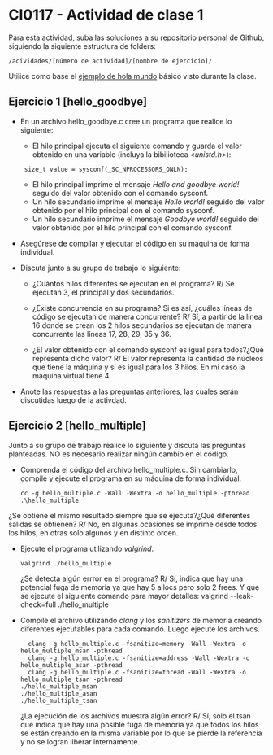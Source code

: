 # CI0117 - Actividad de clase 1

Para esta actividad, suba las soluciones a su repositorio personal de Github, siguiendo la siguiente estructura de folders:

```
/acividades/[número de actividad]/[nombre de ejercicio]/
```

Utilice como base el [ejemplo de hola mundo](https://github.com/jocan3/CI0117-2022-S1/blob/main/ejemplos/01_pthreads/main.c) básico visto durante la clase.

## Ejercicio 1 [hello_goodbye]

- En un archivo hello_goodbye.c cree un programa que realice lo siguiente:
  - El hilo principal ejecuta el siguiente comando y guarda el valor obtenido en una variable (incluya la bibilioteca *<unistd.h>*):
  ```
   size_t value = sysconf(_SC_NPROCESSORS_ONLN);
  ```
  - El hilo principal imprime el mensaje *Hello and goodbye world!* seguido del valor obtenido con el comando sysconf. 
  - Un hilo secundario imprime el mensaje *Hello world!* seguido del valor obtenido por el hilo principal con el comando sysconf.
  - Un hilo secundario imprime el mensaje *Goodbye world!* seguido del valor obtenido por el hilo principal con el comando sysconf.
- Asegúrese de compilar y ejecutar el código en su máquina de forma individual.
- Discuta junto a su grupo de trabajo lo siguiente:
  - ¿Cuántos hilos diferentes se ejecutan en el programa?
    R/ Se ejecutan 3, el principal y dos secundarios.
     
  - ¿Existe concurrencia en su programa? Si es así, ¿cuáles líneas de código se ejecutan de manera concurrente?
    R/ Sí, a partir de la línea 16 donde se crean los 2 hilos secundarios se ejecutan de manera concurrente las líneas 17, 28, 29, 35 y 36. 
    
  - ¿El valor obtenido con el comando sysconf es igual para todos?¿Qué representa dicho valor?
    R/ El valor representa la cantidad de núcleos que tiene la máquina y sí es igual para los 3 hilos. En mi caso la máquina virtual tiene 4.
    
- Anote las respuestas a las preguntas anteriores, las cuales serán discutidas luego de la activdad.

## Ejercicio 2 [hello_multiple]

Junto a su grupo de trabajo realice lo siguiente y discuta las preguntas planteadas. NO es necesario realizar ningún cambio en el código.

- Comprenda el código del archivo hello_multiple.c. Sin cambiarlo, compile y ejecute el programa en su máquina de forma individual.
  ```
  cc -g hello_multiple.c -Wall -Wextra -o hello_multiple -pthread
  .\hello_multiple
  ```
 ¿Se obtiene el mismo resultado siempre que se ejecuta?¿Qué diferentes salidas se obtienen?
 R/ No, en algunas ocasiones se imprime desde todos los hilos, en otras solo algunos y en distinto orden.

- Ejecute el programa utilizando *valgrind*.
  ```
  valgrind ./hello_multiple
  ```
  ¿Se detecta algún errror en el programa?
  R/ Sí, indica que hay una potencial fuga de memoria ya que hay 5 allocs pero solo 2 frees. Y que se ejecute el siguiente comando para mayor detalles: valgrind --leak-check=full ./hello_multiple

- Compile el archivo utilizando *clang* y los *sanitizers* de memoria creando diferentes ejecutables para cada comando. Luego ejecute los archivos.
  ```
	clang -g hello_multiple.c -fsanitize=memory -Wall -Wextra -o hello_multiple_msan -pthread
	clang -g hello_multiple.c -fsanitize=address -Wall -Wextra -o hello_multiple_asan -pthread
	clang -g hello_multiple.c -fsanitize=thread -Wall -Wextra -o hello_multiple_tsan -pthread
  ./hello_multiple_msan
  ./hello_multiple_asan
  ./hello_multiple_tsan
  ```
  ¿La ejecución de los archivos muestra algún error?
  R/ Sí, solo el tsan que indica que hay una posible fuga de memoria ya que todos los hilos se están creando en la misma variable por lo que se pierde la referencia y no se logran liberar internamente.
  
